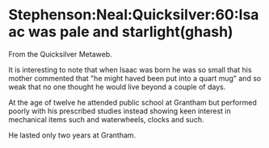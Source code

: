 
# Stephenson:Neal:Quicksilver:60:Isaac was pale and starlight(ghash)

From the Quicksilver Metaweb.

It is interesting to note that when Isaac was born he was so small that his mother commented that "he might haved been put into a quart mug" and so weak that no one thought he would live beyond a couple of days.

At the age of twelve he attended public school at Grantham but performed poorly with his prescribed studies instead showing keen interest in mechanical items such and waterwheels, clocks and such.

He lasted only two years at Grantham.
